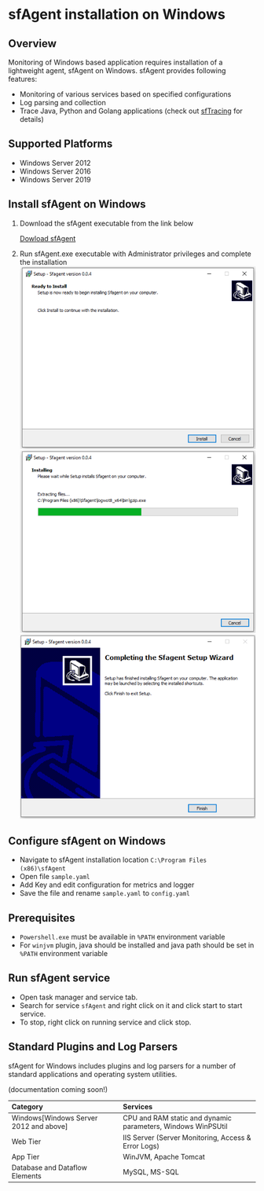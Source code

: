 # sfAgent installation on Windows

## Overview

Monitoring of Windows based application requires installation of a lightweight agent, sfAgent on Windows. sfAgent provides following features:

- Monitoring of various services based on specified configurations
- Log parsing and collection
- Trace Java, Python and Golang applications (check out [sfTracing](/docs/tracing/overview) for details)

## Supported Platforms

- Windows Server 2012
- Windows Server 2016
- Windows Server 2019

## Install sfAgent on Windows

1. Download the sfAgent executable from the link below

   <a href="https://github.com/snappyflow/apm-agent-windows/releases/latest/download/SfagentSetup.exe">Dowload sfAgent</a>

2. Run sfAgent.exe executable with Administrator privileges and complete the installation
   <img src="/img/sfagent_windows/1.png" />
   <img src="/img/sfagent_windows/2.png" /> 
   <img src="/img/sfagent_windows/3.png" /> 

## Configure sfAgent on Windows

- Navigate to sfAgent installation location `C:\Program Files (x86)\sfAgent`
- Open file `sample.yaml`
- Add Key and edit configuration for metrics and logger
- Save the file and rename `sample.yaml` to `config.yaml`

## Prerequisites

- `Powershell.exe` must be available in `%PATH` environment variable
- For `winjvm` plugin, java should be installed and java path should be set in `%PATH` environment variable

## Run sfAgent service

- Open task manager and service tab.
- Search for service `sfAgent` and right click on it and click start to start service.
- To stop, right click on running service and click stop.

## Standard Plugins and Log Parsers

sfAgent for Windows includes plugins and log parsers for a number of standard applications and operating system utilities.

(documentation coming soon!)

| Category                               | Services                                                     |
| :------------------------------------- | :----------------------------------------------------------- |
| Windows[Windows Server 2012 and above] | CPU and RAM static and dynamic parameters, Windows WinPSUtil |
| Web Tier                               | IIS Server (Server Monitoring, Access & Error Logs)          |
| App Tier                               | WinJVM, Apache Tomcat                                        |
| Database and Dataflow Elements           | MySQL, MS-SQL                                                |
